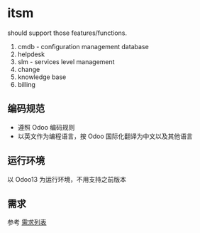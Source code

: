 # itsm

should support those features/functions.

1. cmdb - configuration management database
2. helpdesk
3. slm - services level management
4. change
5. knowledge base
6. billing

## 编码规范

- 遵照 Odoo 编码规则
- 以英文作为编程语言，按 Odoo 国际化翻译为中文以及其他语言

## 运行环境

以 Odoo13 为运行环境，不用支持之前版本

## 需求

参考 [需求列表](doc/README.md)
